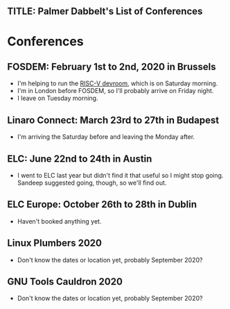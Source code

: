 TITLE: Palmer Dabbelt's List of Conferences
-------------------------------------------

# Conferences

## FOSDEM: February 1st to 2nd, 2020 in Brussels

* I'm helping to run the [RISC-V
  devroom](https://fosdem.org/2020/schedule/track/risc_v/), which is on
  Saturday morning.
* I'm in London before FOSDEM, so I'll probably arrive on Friday night.
* I leave on Tuesday morning.

## Linaro Connect: March 23rd to 27th in Budapest

* I'm arriving the Saturday before and leaving the Monday after.

## ELC: June 22nd to 24th in Austin

* I went to ELC last year but didn't find it that useful so I might stop
  going.  Sandeep suggested going, though, so we'll find out.

## ELC Europe: October 26th to 28th in Dublin

* Haven't booked anything yet.

## Linux Plumbers 2020

* Don't know the dates or location yet, probably September 2020?

## GNU Tools Cauldron 2020

* Don't know the dates or location yet, probably September 2020?
